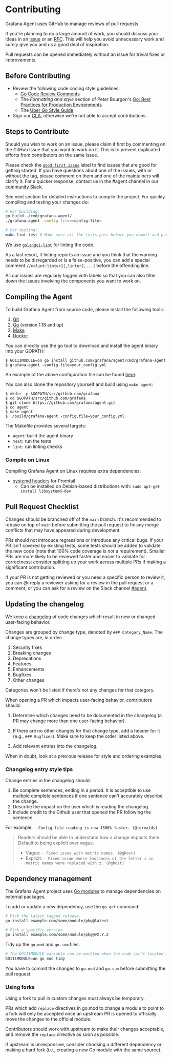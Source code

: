 # Contributing

Grafana Agent uses GitHub to manage reviews of pull requests.

If you're planning to do a large amount of work, you should discuss your ideas
in an [issue][new-issue] or an [RFC][]. This will help you avoid unnecessary
work and surely give you and us a good deal of inspiration.

Pull requests can be opened immediately without an issue for trivial fixes or
improvements.

## Before Contributing

* Review the following code coding style guidelines:
  * [Go Code Review Comments][code-review-comments]
  * The _Formatting and style_ section of Peter Bourgon's [Go: Best Practices for Production Environments][best-practices]
  * The [Uber Go Style Guide][uber-style-guide]
* Sign our [CLA][], otherwise we're not able to accept contributions.

## Steps to Contribute

Should you wish to work on an issue, please claim it first by commenting on the
GitHub issue that you want to work on it. This is to prevent duplicated efforts
from contributors on the same issue.

Please check the [`good first issue`][good-first-issue] label to find issues
that are good for getting started. If you have questions about one of the
issues, with or without the tag, please comment on them and one of the
maintainers will clarify it. For a quicker response, contact us in the #agent
channel in our [community Slack][community-slack].

See next section for detailed instructions to compile the project. For quickly
compiling and testing your changes do:

```bash
# For building:
go build ./cmd/grafana-agent/
./grafana-agent -config.file=<config-file>

# For testing:
make lint test # Make sure all the tests pass before you commit and push :)
```

We use [`golangci-lint`](https://github.com/golangci/golangci-lint) for linting
the code.

As a last resort, if linting reports an issue and you think that the warning
needs to be disregarded or is a false-positive, you can add a special comment
`//nolint:linter1[,linter2,...]` before the offending line.

All our issues are regularly tagged with labels so that you can also filter
down the issues involving the components you want to work on.

## Compiling the Agent

To build Grafana Agent from source code, please install the following tools:

1. [Git](https://git-scm.com/)
2. [Go](https://golang.org/) (version 1.18 and up)
3. [Make](https://www.gnu.org/software/make/)
4. [Docker](https://www.docker.com/)

You can directly use the go tool to download and install the agent binary into your GOPATH:

    $ GO111MODULE=on go install github.com/grafana/agent/cmd/grafana-agent
    $ grafana-agent -config.file=your_config.yml

An example of the above configuration file can be found [here][example-config].

You can also clone the repository yourself and build using `make agent`:

    $ mkdir -p $GOPATH/src/github.com/grafana
    $ cd $GOPATH/src/github.com/grafana
    $ git clone https://github.com/grafana/agent.git
    $ cd agent
    $ make agent
    $ ./build/grafana-agent -config.file=your_config.yml

The Makefile provides several targets:

* `agent`: build the agent binary
* `test`: run the tests
* `lint`: run linting checks

### Compile on Linux
Compiling Grafana Agent on Linux requires extra dependencies:

* [systemd headers](https://packages.debian.org/sid/libsystemd-dev) for Promtail
   * Can be installed on Debian-based distributions with: ```sudo apt-get install libsystemd-dev```

## Pull Request Checklist

Changes should be branched off of the `main` branch. It's recommended to rebase
on top of `main` before submitting the pull request to fix any merge conflicts
that may have appeared during development.

PRs should not introduce regressions or introduce any critical bugs. If your PR
isn't covered by existing tests, some tests should be added to validate the new
code (note that 100% code coverage is _not_ a requirement). Smaller PRs are
more likely to be reviewed faster and easier to validate for correctness;
consider splitting up your work across multiple PRs if making a significant
contribution.

If your PR is not getting reviewed or you need a specific person to review it,
you can @-reply a reviewer asking for a review in the pull request or a
comment, or you can ask for a review on the Slack channel
[#agent](https://slack.grafana.com).

## Updating the changelog

We keep a [changelog](../../CHANGELOG.md) of code changes which result in new
or changed user-facing behavior.

Changes are grouped by change type, denoted by `### Category_Name`. The change
types are, in order:

1. Security fixes
2. Breaking changes
3. Deprecations
4. Features
5. Enhancements
6. Bugfixes
7. Other changes

Categories won't be listed if there's not any changes for that category.

When opening a PR which impacts user-facing behavior, contributors should:

1. Determine which changes need to be documented in the changelog (a PR may
   change more than one user-facing behavior).

2. If there are no other changes for that change type, add a header for it
   (e.g., `### Bugfixes`). Make sure to keep the order listed above.

3. Add relevant entries into the changelog.

When in doubt, look at a previous release for style and ordering examples.

### Changelog entry style tips

Change entries in the changelog should:

1. Be complete sentences, ending in a period. It is acceptible to use multiple
   complete sentences if one sentence can't accurately describe the change.
2. Describe the impact on the user which is reading the changelog.
3. Include credit to the Github user that opened the PR following the sentence.

For example:
`- Config file reading is now 1500% faster. (@torvalds)`

> Readers should be able to understand how a change impacts them. Default to
> being explicit over vague.
>
> * Vague: `- Fixed issue with metric names. (@ghost)`
> * Explicit: `- Fixed issue where instances of the letter s in metric names were replaced with z. (@ghost)`

## Dependency management

The Grafana Agent project uses [Go modules][go-modules] to manage dependencies
on external packages.

To add or update a new dependency, use the `go get` command:

```bash
# Pick the latest tagged release.
go install example.com/some/module/pkg@latest

# Pick a specific version.
go install example.com/some/module/pkg@vX.Y.Z
```

Tidy up the `go.mod` and `go.sum` files:

```bash
# The GO111MODULE variable can be omitted when the code isn't located in GOPATH.
GO111MODULE=on go mod tidy
```

You have to commit the changes to `go.mod` and `go.sum` before submitting the
pull request.

### Using forks

Using a fork to pull in custom changes must always be temporary.

PRs which add `replace` directives in go.mod to change a module to point to a
fork will only be accepted once an upstream PR is opened to officially move the
changes to the official module.

Contributors should work with upstream to make their changes acceptable, and
remove the `replace` directive as soon as possible.

If upstream is unresponsive, consider choosing a different dependency or making
a hard fork (i.e., creating a new Go module with the same source).

[new-issue]: https://github.com/grafana/agent/issues/new
[RFC]: ../rfcs/0001-designing-in-the-open.md
[code-review-comments]: https://code.google.com/p/go-wiki/wiki/CodeReviewComments
[best-practices]: https://peter.bourgon.org/go-in-production/#formatting-and-style
[uber-style-guide]: https://github.com/uber-go/guide/blob/master/style.md
[CLA]: https://cla-assistant.io/grafana/agent
[good-first-issue]: https://github.com/grafana/agent/issues?q=is%3Aopen+is%3Aissue+label%3A%22good+first+issue%22
[community-slack]: https://slack.grafana.com/
[example-config]: ../../cmd/grafana-agent/agent-local-config.yaml
[go-modules]: https://golang.org/cmd/go/#hdr-Modules__module_versions__and_more

